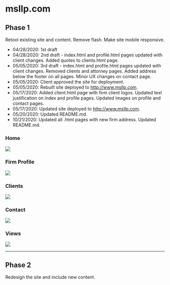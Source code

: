 # msllp.com

## Phase 1
Retool existing site and content.  Remove flash.  Make site mobile responsive.

* 04/28/2020: 1st draft
* 04/28/2020: 2nd draft - index.html and profile.html pages updated with client changes.  Added quotes to clients.html page.
* 05/05/2020: 3rd draft - index.html and profile.html pages updated with client changes.  Removed clients and attorney pages.  Added address below the footer on all pages.  Minor UX changes on contact page.
* 05/05/2020: Client approved the site for deployment.
* 05/05/2020: Rebuilt site deployed to http://www.msllp.com.
* 05/17/2020: Added client.html page with firm client logos.  Updated text justification on index and profile pages.  Updated images on profile and contact pages.
* 05/17/2020: Updated site deployed to http://www.msllp.com.
* 05/20/2020: Updated README.md.
* 10/21/2020: Updated all .html pages with new firm address.  Updated README.md.

### Home
![](https://res.cloudinary.com/damplk/image/upload/v1590041647/portal/msllp_home_zoafxa.png)

### Firm Profile
![](https://res.cloudinary.com/damplk/image/upload/v1590041648/portal/msllp_profile_neobil.png)

### Clients
![](https://res.cloudinary.com/damplk/image/upload/v1590041647/portal/msllp_clients_g1kbx6.png)

### Contact
![](https://res.cloudinary.com/damplk/image/upload/v1590041648/portal/msllp_contact_wtlka0.png)

### Views
![](https://res.cloudinary.com/damplk/image/upload/v1588710880/portal/msllp_yn3aob.gif)

___

## Phase 2
Redesign the site and include new content.